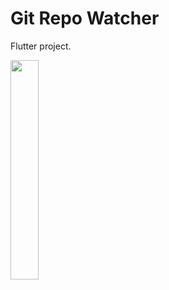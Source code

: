 # Git Repo Watcher

Flutter project.

<img src="https://user-images.githubusercontent.com/21291813/156470554-961f0bee-b21a-4c97-96b8-8a5a41f74912.png" width="30%"></img>  
